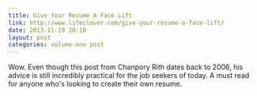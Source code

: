```yaml
---
title: Give Your Resume A Face Lift
link: http://www.lifeclever.com/give-your-resume-a-face-lift/
date: 2013-11-19 20:10
layout: post
categories: volume-one post
---
```

Wow. Even though this post from Chanpory Rith dates back to 2006, his advice is still incredibly practical for the job seekers of today. A must read for anyone who's looking to create their own resume.